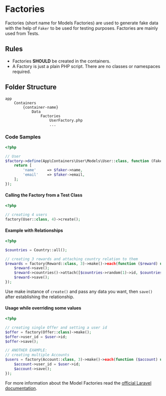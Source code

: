 # Factories

Factories (short name for Models Factories) are used to generate fake data with the help of `Faker` to be used for 
testing purposes. Factories are mainly used from Tests.

## Rules

- Factories **SHOULD** be created in the containers.
- A Factory is just a plain PHP script. There are no classes or namespaces required.

## Folder Structure

```
app
    Containers
        {container-name}
            Data
                Factories
                    UserFactory.php
                    ...
```

### Code Samples

```php
<?php

// User
$factory->define(App\Containers\User\Models\User::class, function (Faker\Generator $faker) {
    return [
        'name'     => $faker->name,
        'email'    => $faker->email,
    ];
});
```

#### Calling the Factory from a Test Class

```php
<?php

// creating 4 users
factory(User::class, 4)->create();
```

#### Example with Relationships

```php
<?php

$countries = Country::all();

// creating 3 rewards and attaching country relation to them
$rewards = factory(Reward::class, 3)->make()->each(function ($reward) use ($countries) {
    $reward->save();
    $reward->countries()->attach([$countries->random(1)->id, $countries->random(1)->id]);
    $reward->save();
});
```

Use make instance of `create()` and pass any data you want, then `save()` after establishing the relationship.

#### Usage while overriding some values

```php
<?php

// creating single Offer and setting a user id
$offer = factory(Offer::class)->make();
$offer->user_id = $user->id;
$offer->save();

// ANOTHER EXAMPLE:
// creating multiple Accounts
$users = factory(Account::class, 3)->make()->each(function ($account) use ($user) {
    $account->user_id = $user->id;
    $account->save();
});
```

For more information about the Model Factories read the 
[official Laravel documentation](https://laravel.com/docs/master/testing#model-factories).
